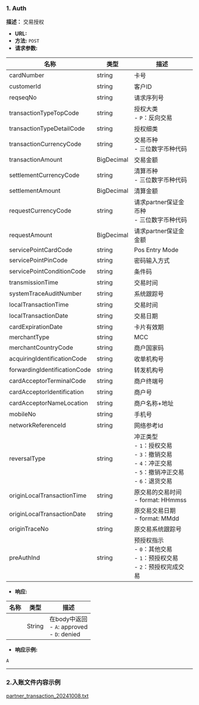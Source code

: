 ### 1. Auth

**描述：** 交易授权

- **URL:** ` `
- **方法:**  `POST`
- **请求参数:**  

| 名称                           | 类型         | 描述                                                                                |
|------------------------------|------------|-----------------------------------------------------------------------------------|
| cardNumber                   | string     | 卡号                                                                                |
| customerId                   | string     | 客户ID                                                                              |
| reqseqNo                     | string     | 请求序列号                                                                             |
| transactionTypeTopCode       | string     | 授权大类 <br>- `P`：反向交易                                                               |
| transactionTypeDetailCode    | string     | 授权细类                                                                              |
| transactionCurrencyCode      | string     | 交易币种 <br>- 三位数字币种代码                                                               |
| transactionAmount            | BigDecimal | 交易金额                                                                              |
| settlementCurrencyCode       | string     | 清算币种 <br>- 三位数字币种代码                                                               |
| settlementAmount             | BigDecimal | 清算金额                                                                              |
| requestCurrencyCode          | string     | 请求partner保证金币种 <br>- 三位数字币种代码                                                     |
| requestAmount                | BigDecimal | 请求partner保证金金额                                                                    |
| servicePointCardCode         | string     | Pos Entry Mode                                                                    |
| servicePointPinCode          | string     | 密码输入方式                                                                            |
| servicePointConditionCode    | string     | 条件码                                                                               |
| transmissionTime             | string     | 交易时间                                                                              |
| systemTraceAuditNumber       | string     | 系统跟踪号                                                                             |
| localTransactionTime         | string     | 交易时间                                                                              |
| localTransactionDate         | string     | 交易日期                                                                              |
| cardExpirationDate           | string     | 卡片有效期                                                                             |
| merchantType                 | string     | MCC                                                                               |
| merchantCountryCode          | string     | 商户国家码                                                                             |
| acquiringIdentificationCode  | string     | 收单机构号                                                                             |
| forwardingIdentificationCode | string     | 转发机构号                                                                             |
| cardAcceptorTerminalCode     | string     | 商户终端号                                                                             |
| cardAcceptorIdentification   | string     | 商户号                                                                               |
| cardAcceptorNameLocation     | string     | 商户名称+地址                                                                           |
| mobileNo                     | string     | 手机号                                                                               |
| networkReferenceId           | string     | 网络参考Id                                                                            |
| reversalType                 | string     | 冲正类型 <br>- `1`：授权交易 <br>- `3`：撤销交易 <br>- `4`：冲正交易 <br>- `5`：撤销冲正交易 <br>- `6`：退货交易 |
| originLocalTransactionTime   | string     | 原交易的交易时间 <br>- format: HHmmss                                                     |
| originLocalTransactionDate   | string     | 原交易交易日期 <br>- format: MMdd                                                        |
| originTraceNo                | string     | 原交易系统跟踪号                                                                          |
| preAuthInd                   | string     | 预授权指示 <br>- `0`：其他交易 <br>- `1`：预授权交易 <br>- `2`：预授权完成交易                            |

- **响应:**

| 名称 | 类型     | 描述                                              |
|----|--------|-------------------------------------------------|
|    | String | 在body中返回 <br>- `A`: approved  <br>- `D`: denied |

- **响应示例:**

```
A
```

---

### 2.入账文件内容示例

<a href="./partner_transaction_20241008.txt">partner_transaction_20241008.txt</a>
